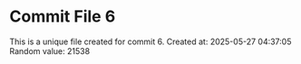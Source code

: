 # Commit File 6

This is a unique file created for commit 6.
Created at: 2025-05-27 04:37:05
Random value: 21538
